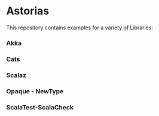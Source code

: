# Astorias

This repository contains examples for a variety of Libraries:

### Akka

### Cats

### Scalaz

### Opaque - NewType

### ScalaTest-ScalaCheck

